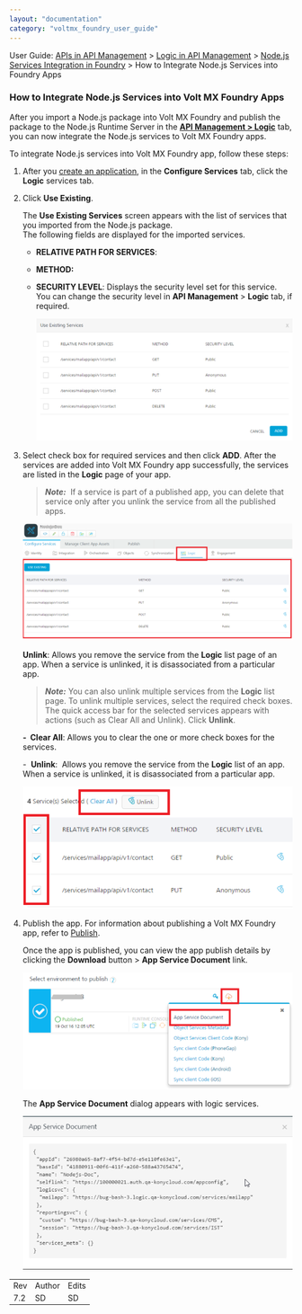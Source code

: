```yaml
---
layout: "documentation"
category: "voltmx_foundry_user_guide"
---
```

                              

User Guide: [APIs in API Management](API_Management.html) > [Logic in API Management](Logic.html) > [Node.js Services Integration in Foundry](Logic.html#node-js-services-integration-in-foundry) > How to Integrate Node.js Services into Foundry Apps

### How to Integrate Node.js Services into Volt MX Foundry Apps

After you import a Node.js package into Volt MX Foundry and publish the package to the Node.js Runtime Server in the **[API Management > Logic](Logic.html#CreatingLogic)** tab, you can now integrate the Node.js services to Volt MX Foundry apps.

To integrate Node.js services into Volt MX Foundry app, follow these steps:

1.  After you [create an application](Adding_Applications.html), in the **Configure Services** tab, click the **Logic** services tab.
2.  Click **Use Existing**.
    
    The **Use Existing Services** screen appears with the list of services that you imported from the Node.js package.  
    The following fields are displayed for the imported services.
    
    *   **RELATIVE PATH FOR SERVICES**:
    *   **METHOD:**
    *   **SECURITY LEVEL**: Displays the security level set for this service. You can change the security level in **API Management** > **Logic** tab, if required.
        
        ![](Resources/Images/LogicsinApps_581x278.png)
        
3.  Select check box for required services and then click **ADD**. After the services are added into Volt MX Foundry app successfully, the services are listed in the **Logic** page of your app.
    
    > **_Note:_**  If a service is part of a published app, you can delete that service only after you unlink the service from all the published apps.
    
    ![](Resources/Images/LogicServices_App_629x272.png)
    
    **Unlink**: Allows you remove the service from the **Logic** list page of an app. When a service is unlinked, it is disassociated from a particular app.
    
    > **_Note:_** You can also unlink multiple services from the **Logic** list page. To unlink multiple services, select the required check boxes. The quick access bar for the selected services appears with actions (such as Clear All and Unlink). Click **Unlink**.  
      
    **\-  Clear All**: Allows you to clear the one or more check boxes for the services.  
      
    \-  **Unlink**:  Allows you remove the service from the **Logic** list of an app. When a service is unlinked, it is disassociated from a particular app.  
      
    ![](Resources/Images/Multi-Select_Logic.png)  
    
4.  Publish the app. For information about publishing a Volt MX Foundry app, refer to [Publish](Publish.html).
    
    Once the app is published, you can view the app publish details by clicking the **Download** button > **App Service Document** link.
    
    ![](Resources/Images/Logic-Publish_639x277.png)
    
    The **App Service Document** dialog appears with logic services.
    
    ![](Resources/Images/Logic-ServiceDoc.png)
    

<table style="margin-left: 0;margin-right: auto;" data-mc-conditions="Default.HTML5 Only"><colgroup><col> <col> <col></colgroup><tbody><tr><td>Rev</td><td>Author</td><td>Edits</td></tr><tr><td>7.2</td><td>SD</td><td>SD</td></tr></tbody></table>
